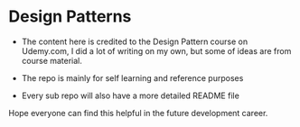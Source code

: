 # Design Patterns

- The content here is credited to the Design Pattern course on Udemy.com, I did a lot of writing on my own, but some of ideas are from course material.

- The repo is mainly for self learning and reference purposes

- Every sub repo will also have a more detailed README file

Hope everyone can find this helpful in the future development career.